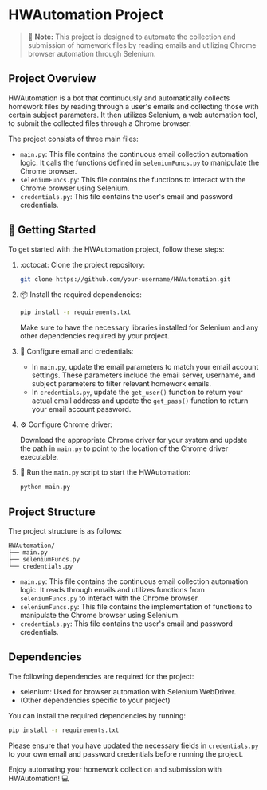 # HWAutomation Project

> :robot: **Note:** This project is designed to automate the collection and submission of homework files by reading emails and utilizing Chrome browser automation through Selenium.

## Project Overview

HWAutomation is a bot that continuously and automatically collects homework files by reading through a user's emails and collecting those with certain subject parameters. It then utilizes Selenium, a web automation tool, to submit the collected files through a Chrome browser.

The project consists of three main files:

- `main.py`: This file contains the continuous email collection automation logic. It calls the functions defined in `seleniumFuncs.py` to manipulate the Chrome browser.
- `seleniumFuncs.py`: This file contains the functions to interact with the Chrome browser using Selenium.
- `credentials.py`: This file contains the user's email and password credentials.

## :rocket: Getting Started

To get started with the HWAutomation project, follow these steps:

1. :octocat: Clone the project repository:

   ```bash
   git clone https://github.com/your-username/HWAutomation.git
   ```

2. :package: Install the required dependencies:

   ```bash
   pip install -r requirements.txt
   ```

   Make sure to have the necessary libraries installed for Selenium and any other dependencies required by your project.

3. :wrench: Configure email and credentials:

   - In `main.py`, update the email parameters to match your email account settings. These parameters include the email server, username, and subject parameters to filter relevant homework emails.
   - In `credentials.py`, update the `get_user()` function to return your actual email address and update the `get_pass()` function to return your email account password.

4. :gear: Configure Chrome driver:

   Download the appropriate Chrome driver for your system and update the path in `main.py` to point to the location of the Chrome driver executable.

5. :rocket: Run the `main.py` script to start the HWAutomation:

   ```bash
   python main.py
   ```

## Project Structure

The project structure is as follows:

```
HWAutomation/
├── main.py
├── seleniumFuncs.py
└── credentials.py
```

- `main.py`: This file contains the continuous email collection automation logic. It reads through emails and utilizes functions from `seleniumFuncs.py` to interact with the Chrome browser.
- `seleniumFuncs.py`: This file contains the implementation of functions to manipulate the Chrome browser using Selenium.
- `credentials.py`: This file contains the user's email and password credentials.

## Dependencies

The following dependencies are required for the project:

- selenium: Used for browser automation with Selenium WebDriver.
- (Other dependencies specific to your project)

You can install the required dependencies by running:

```bash
pip install -r requirements.txt
```

Please ensure that you have updated the necessary fields in `credentials.py` to your own email and password credentials before running the project.

Enjoy automating your homework collection and submission with HWAutomation! :computer:

